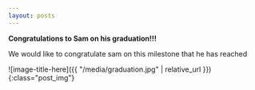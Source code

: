```yaml
---
layout: posts
---
```


**Congratulations to Sam on his graduation!!!**

We would like to congratulate sam on this milestone that he has reached

![image-title-here]({{ "/media/graduation.jpg" | relative_url }}){:class="post_img"}
